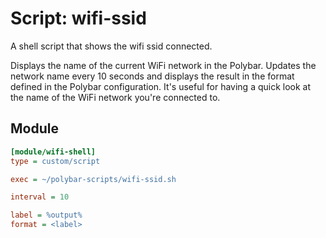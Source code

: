 # Script: wifi-ssid

A shell script that shows the wifi ssid connected.

Displays the name of the current WiFi network in the Polybar. Updates the network name every 10 seconds and displays the result in the format defined in the Polybar configuration. It's useful for having a quick look at the name of the WiFi network you're connected to.


## Module

```ini
[module/wifi-shell]
type = custom/script

exec = ~/polybar-scripts/wifi-ssid.sh

interval = 10

label = %output%
format = <label>
```